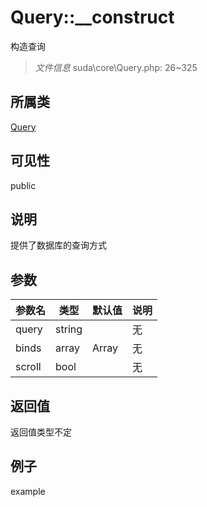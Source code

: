 # Query::__construct
构造查询
> *文件信息* suda\core\Query.php: 26~325
## 所属类 

[Query](../Query.md)

## 可见性

  public  
## 说明

提供了数据库的查询方式


## 参数

| 参数名 | 类型 | 默认值 | 说明 |
|--------|-----|-------|-------|
| query |  string |  | 无 |
| binds |  array | Array | 无 |
| scroll |  bool |  | 无 |

## 返回值
返回值类型不定

## 例子

example